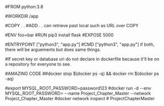 ##
#FROM python:3.8

#WORKDIR /app

#COPY . .
#ADD . . can retrieve past local such as URL over COPY

#ENV foo=bar
#RUN pip3 install flask
#EXPOSE 5000

#ENTRYPOINT ["python3", "app.py"]
#CMD ["python3", "app.py"]  if both, there will be arguements but does same things.


#If secret key or database uri do not declare in dockerfile because it'll be on a repository for everyone to see.

#AMAZING CODE
##docker stop $(docker ps -q) && docker rm $(docker ps -aq)

#export MYSQL_ROOT_PASSWORD=password123
#docker run -d --env MYSQL_ROOT_PASSWORD= --name Project_Chapter_Master --network Project_Chapter_Master
#docker network inspect # ProjectChapterMaster
